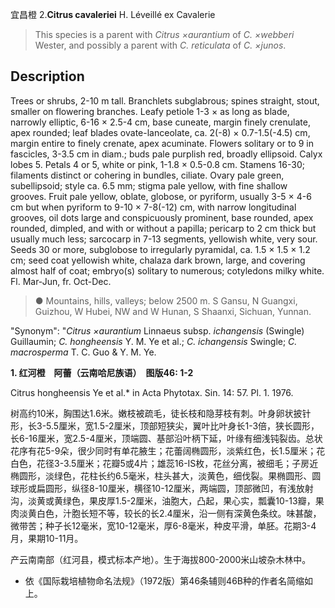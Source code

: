 宜昌橙
2.**Citrus cavaleriei** H. Léveillé ex Cavalerie

> This species is a parent with *Citrus ×aurantium* of *C. ×webberi* Wester, and possibly a parent with *C. reticulata* of *C. ×junos*.


## Description
Trees or shrubs, 2-10 m tall. Branchlets subglabrous; spines straight, stout, smaller on flowering branches. Leafy petiole 1-3 × as long as blade, narrowly elliptic, 6-16 × 2.5-4 cm, base cuneate, margin finely crenulate, apex rounded; leaf blades ovate-lanceolate, ca. 2(-8) × 0.7-1.5(-4.5) cm, margin entire to finely crenate, apex acuminate. Flowers solitary or to 9 in fascicles, 3-3.5 cm in diam.; buds pale purplish red, broadly ellipsoid. Calyx lobes 5. Petals 4 or 5, white or pink, 1-1.8 × 0.5-0.8 cm. Stamens 16-30; filaments distinct or cohering in bundles, ciliate. Ovary pale green, subellipsoid; style ca. 6.5 mm; stigma pale yellow, with fine shallow grooves. Fruit pale yellow, oblate, globose, or pyriform, usually 3-5 × 4-6 cm but when pyriform to 9-10 × 7-8(-12) cm, with narrow longitudinal grooves, oil dots large and conspicuously prominent, base rounded, apex rounded, dimpled, and with or without a papilla; pericarp to 2 cm thick but usually much less; sarcocarp in 7-13 segments, yellowish white, very sour. Seeds 30 or more, subglobose to irregularly pyramidal, ca. 1.5 × 1.5 × 1.2 cm; seed coat yellowish white, chalaza dark brown, large, and covering almost half of coat; embryo(s) solitary to numerous; cotyledons milky white. Fl. Mar-Jun, fr. Oct-Dec.


> ● Mountains, hills, valleys; below 2500 m. S Gansu, N Guangxi, Guizhou, W Hubei, NW and W Hunan, S Shaanxi, Sichuan, Yunnan.

  "Synonym": "*Citrus ×aurantium* Linnaeus subsp. *ichangensis* (Swingle) Guillaumin; *C. hongheensis* Y. M. Ye et al.; *C. ichangensis* Swingle; *C. macrosperma* T. C. Guo &amp; Y. M. Ye.

**1. 红河橙　阿蕾（云南哈尼族语）　图版46: 1-2**

Citrus hongheensis Ye et al.* in Acta Phytotax. Sin. 14: 57. Pl. 1. 1976.

树高约10米，胸围达1.6米。嫩枝被疏毛，徒长枝和隐芽枝有刺。叶身卵状披针形，长3-5.5厘米，宽1.5-2厘米，顶部短狭尖，翼叶比叶身长1-3倍，狭长圆形，长6-16厘米，宽2.5-4厘米，顶端圆、基部沿叶柄下延，叶缘有细浅钝裂齿。总状花序有花5-9朵，很少同时有单花腋生；花蕾阔椭圆形，淡紫红色，长1.5厘米；花白色，花径3-3.5厘米；花瓣5或4片；雄蕊16-IS枚，花丝分离，被细毛；子房近椭圆形，淡绿色，花柱长约6.5毫米，柱头甚大，淡黄色，细伐裂。果椭圆形、圆球形或扁圆形，纵径8-10厘米，横径10-12厘米，两端圆，顶部微凹，有浅放射沟，淡黄或黄绿色，果皮厚1.5-2厘米，油胞大，凸起，果心实，瓢囊10-13瓣，果肉淡黄白色，汁胞长短不等，较长的长2.4厘米，沿一侧有深黄色条纹。味甚酸，微带苦；种子长12毫米，宽10-12毫米，厚6-8毫米，种皮平滑，单胚。花期3-4月，果期10-11月。

产云南南部（红河县，模式标本产地）。生于海拔800-2000米山坡杂木林中。

* 依《国际栽培植物命名法规》（1972版）第46条辅则46B种的作者名简缩如上。
